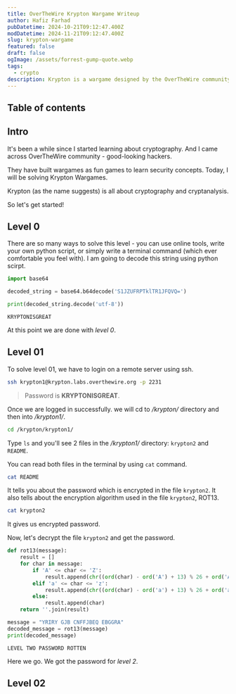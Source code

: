 ```yaml
---
title: OverTheWire Krypton Wargame Writeup
author: Hafiz Farhad
pubDatetime: 2024-10-21T09:12:47.400Z
modDatetime: 2024-11-21T09:12:47.400Z
slug: krypton-wargame
featured: false
draft: false
ogImage: /assets/forrest-gump-quote.webp
tags:
  - crypto
description: Krypton is a wargame designed by the OverTheWire community. It helps you learn cryptography and cryptanalysis.
---
```



## Table of contents

## Intro

It's been a while since I started learning about cryptography. And I came across OverTheWire community - good-looking hackers.

They have built wargames as fun games to learn security concepts. Today, I will be solving Krypton Wargames.

Krypton (as the name suggests) is all about cryptography and cryptanalysis.

So let's get started!

## Level 0

There are so many ways to solve this level - you can use online tools, write your own python script, or simply write a terminal command (which ever comfortable you feel with). I am going to decode this string using python scirpt.

```python
import base64

decoded_string = base64.b64decode('S1JZUFRPTklTR1JFQVQ=')

print(decoded_string.decode('utf-8'))
```
```KRYPTONISGREAT```

At this point we are done with _level 0_.

## Level 01

To solve level 01, we have to login on a remote server using ssh. 

```bash
ssh krypton1@krypton.labs.overthewire.org -p 2231
```

> Password is __KRYPTONISGREAT__.

Once we are logged in successfully. we will cd to _/krypton/_ directory and then into _/krypton1/_.

```bash
cd /krypton/krypton1/
```

Type ```ls``` and you'll see 2 files in the _/krypton1/_ directory: `krypton2` and `README`.

You can read both files in the terminal by using `cat` command.

```bash
cat README
```

It tells you about the password which is encrypted in the file `krypton2`. It also tells about the encryption algorithm used in the file `krypton2`, ROT13.

```bash
cat krypton2
```
It gives us encrypted password.

Now, let's decrypt the file `krypton2` and get the password.

```python
def rot13(message):
    result = []
    for char in message:
        if 'A' <= char <= 'Z': 
            result.append(chr((ord(char) - ord('A') + 13) % 26 + ord('A')))
        elif 'a' <= char <= 'z': 
            result.append(chr((ord(char) - ord('a') + 13) % 26 + ord('a')))
        else:
            result.append(char)
    return ''.join(result)

message = "YRIRY GJB CNFFJBEQ EBGGRA"
decoded_message = rot13(message)
print(decoded_message)
```
```LEVEL TWO PASSWORD ROTTEN```

Here we go. We got the password for _level 2_.

## Level 02